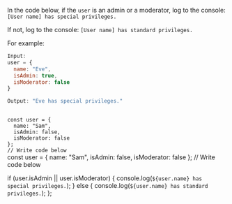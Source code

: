In the code below,
if the `user` is an
admin or a moderator,
log to the console:
`[User name] has special privileges.`

If not, log to the console:
`[User name] has standard privileges.`

For example:
```js
Input:
user = {
  name: "Eve",
  isAdmin: true,
  isModerator: false
}

Output: "Eve has special privileges."
```
<codeblock language="javascript" type="exercise" testMode="fixedInput">
<code>
const user = {
  name: "Sam",
  isAdmin: false,
  isModerator: false
};
// Write code below
</code>

<solution>
const user = {
  name: "Sam",
  isAdmin: false,
  isModerator: false
};
// Write code below

if (user.isAdmin || user.isModerator) {
  console.log(`${user.name} has special privileges.`);
} else {
  console.log(`${user.name} has standard privileges.`);
};
</solution>
</codeblock>
